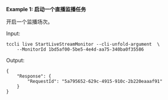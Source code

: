 **Example 1: 启动一个直播监播任务**

开启一个监播场次。

Input: 

```
tccli live StartLiveStreamMonitor --cli-unfold-argument  \
    --MonitorId 1bd5af00-5be5-4e4d-aa75-340ba0f35586
```

Output: 
```
{
    "Response": {
        "RequestId": "5a795652-629c-4915-910c-2b220eaaaf91"
    }
}
```


